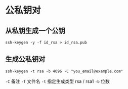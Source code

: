 # 公私钥对

## 从私钥生成一个公钥

```shell
ssh-keygen -y -f id_rsa > id_rsa.pub
```

## 生成公私钥对

```shell
ssh-keygen -t rsa -b 4096 -C "you_email@example.com"
```

`-C` 备注
`-f` 文件名
`-t` 指定生成类型 rsa / rsa1
`-b` 位数
